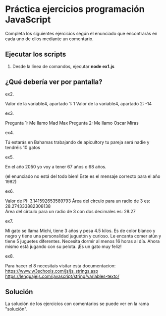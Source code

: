 # Práctica ejercicios programación JavaScript

Completa los siguientes ejercicios según el enunciado que encontrarás en cada uno de ellos mediante un comentario.

## Ejecutar los scripts

1. Desde la línea de comandos, ejecutar **node ex1.js**

## ¿Qué debería ver por pantalla?

ex2. 

Valor de la variable4, apartado 1:  1
Valor de la variable4, apartado 2:  -14

ex3. 

Pregunta 1: Me llamo Mad Max
Pregunta 2: Me llamo Oscar Miras

ex4.

Tú estarás en Bahamas trabajando de apicultory tu pareja será nadie y tendréis 10 gatos

ex5.

En el año 2050 yo voy a tener 67 años o 68 años.

(el enunciado no está del todo bien! Este es el mensaje correcto para el año 1982)

ex6. 

Valor de PI: 3.141592653589793
Área del círculo para un radio de 3 es:  28.274333882308138     
Área del círculo para un radio de 3 con dos decimales es:  28.27

ex7.

Mi gato se llama Michi, tiene 3 años y pesa 4.5 kilos. Es de color blanco y negro y tiene una personalidad juguetón y curioso. 
Le encanta comer atún y tiene 5 juguetes diferentes. Necesita dormir al menos 16 horas al día. 
Ahora mismo está jugando con su pelota. ¡Es un gato muy feliz!

ex8. 

Para hacer el 8 necesitais visitar esta documentacion:
https://www.w3schools.com/js/js_strings.asp
https://lenguajejs.com/javascript/string/variables-texto/


## Solución

La solución de los ejercicios con comentarios se puede ver en la rama "solución".

